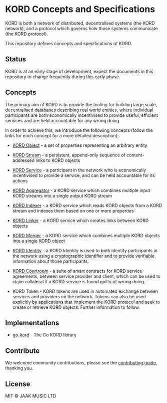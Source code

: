 # KORD Concepts and Specifications

KORD is both a network of distributed, decentralised systems (the KORD
network), and a protocol which governs how those systems communicate
(the KORD protocol).

This repository defines concepts and specifications of KORD.

## Status

KORD is at an early stage of development, expect the documents in
this repository to change frequently during this early phase.

## Concepts

The primary aim of KORD is to provide the tooling for building
large scale, decentralised databases describing real world entities, where
individual participants are both economically incentivised to provide useful,
efficient services and are held accountable for any wrong doing.

In order to achieve this, we introduce the following concepts (follow the links
for each concept for a more detailed description):

* [KORD Object](concepts/object.md) - a set of properties representing an
  arbitrary entity

* [KORD Stream](concepts/stream.md) - a persistent, append-only sequence of
  content-addressed links to KORD objects

* [KORD Service](concepts/service.md) - a participant in the network who is
  economically incentivised to provide a service, and can be held accountable
  for its actions

* [KORD Aggregator](concepts/aggregator.md) - a KORD service which combines
  multiple input KORD streams into a single output KORD stream

* [KORD Indexer](concepts/indexer.md) - a KORD service which reads KORD objects
  from a KORD stream and indexes them based on one or more properties

* [KORD Linker](concepts/linker.md) - a KORD service which creates links
  between KORD objects

* [KORD Merger](concepts/merger.md) - a KORD service which combines multiple
  KORD objects into a single KORD object

* [KORD Identity](concepts/identity.md) - a KORD Identity is used to both identify
participants in the network using a cryptographic identifier and to provide verifiable
information about those participants.

* [KORD Courtroom](concepts/courtroom.md) - a suite of smart contracts for KORD service
agreements, between service provider and client, which can be used to claim collateral
if a KORD service is found guilty of wrong doing.

* KORD Token - KORD tokens are used in automated exchange between services and providers
on the network. Tokens can also be used explicitly by applications that implement the
KORD protocol and seek to create or retrieve KORD objects. Further information to follow.


## Implementations

* [go-kord](https://github.com/kord-network/go-kord) - The Go KORD library

## Contribute
We welcome community contributions, please see the [contributing guide](CONTRIBUTING.md), thanking you.

## License

MIT © JAAK MUSIC LTD
